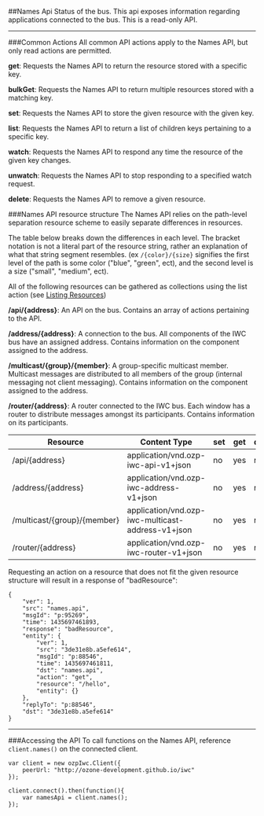 ##Names Api
Status of the bus. This api exposes information regarding applications connected to the bus. This is a read-only API.

***

###Common Actions
All common API actions apply to the Names API, but only read actions are permitted.

**get**: Requests the Names API to return the resource stored with a specific key.

**bulkGet**: Requests the Names API to return multiple resources stored with a matching key.

**set**: Requests the Names API to store the given resource with the given key.

**list**: Requests the Names API to return a list of children keys pertaining to a specific key.

**watch**: Requests the Names API to respond any time the resource of the given key changes.

**unwatch**: Requests the Names API to stop responding to a specified watch request.

**delete**: Requests the Names API to remove a given resource.

###Names API resource structure
The Names API relies on the path-level separation resource scheme to easily separate differences in resources. 

The table below breaks down the differences in each level. The bracket notation is not a literal part of the resource string,
rather an explanation of what that string segment resembles. (ex `/{color}/{size}` signifies the first level of the path
is some color ("blue", "green", ect), and the second level is a size ("small", "medium", ect).

All of the following resources can be gathered as collections using the list action (see 
[Listing Resources](../common/listing.md))

**/api/{address}**: An API on the bus. Contains an array of actions pertaining to the API.

**/address/{address}**: A connection to the bus. All components of the IWC bus have an assigned address. Contains 
information on the component assigned to the address.

**/multicast/{group}/{member}**: A group-specific multicast member. Multicast messages are distributed to all members 
of the group (internal messaging not client messaging). Contains information on the component assigned to the address.

**/router/{address}**: A router connected to the IWC bus. Each window has a router to distribute messages amongst its
participants. Contains information on its participants.

| Resource                    | Content Type                                      | set | get | delete |
|-----------------------------|---------------------------------------------------|-----|-----|--------|
| /api/{address}              | application/vnd.ozp-iwc-api-v1+json               | no  | yes | no     |
| /address/{address}          | application/vnd.ozp-iwc-address-v1+json           | no  | yes | no     |
| /multicast/{group}/{member} | application/vnd.ozp-iwc-multicast-address-v1+json | no  | yes | no     |
| /router/{address}           | application/vnd.ozp-iwc-router-v1+json            | no  | yes | no     |

Requesting an action on a resource that does not fit the given resource structure will result in a response of 
"badResource":
```
{
    "ver": 1,
    "src": "names.api",
    "msgId": "p:95269",
    "time": 1435697461893,
    "response": "badResource",
    "entity": {
        "ver": 1,
        "src": "3de31e8b.a5efe614",
        "msgId": "p:88546",
        "time": 1435697461811,
        "dst": "names.api",
        "action": "get",
        "resource": "/hello",
        "entity": {}
    },
    "replyTo": "p:88546",
    "dst": "3de31e8b.a5efe614"
}
```

***

###Accessing the API
To call functions on the Names API, reference `client.names()` on the connected client.

```
var client = new ozpIwc.Client({
    peerUrl: "http://ozone-development.github.io/iwc"
});

client.connect().then(function(){
    var namesApi = client.names();
});
```
